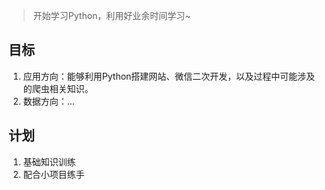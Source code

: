 > 开始学习Python，利用好业余时间学习~
## 目标
1. 应用方向：能够利用Python搭建网站、微信二次开发，以及过程中可能涉及的爬虫相关知识。
1. 数据方向：…

## 计划
1. 基础知识训练
1. 配合小项目练手
